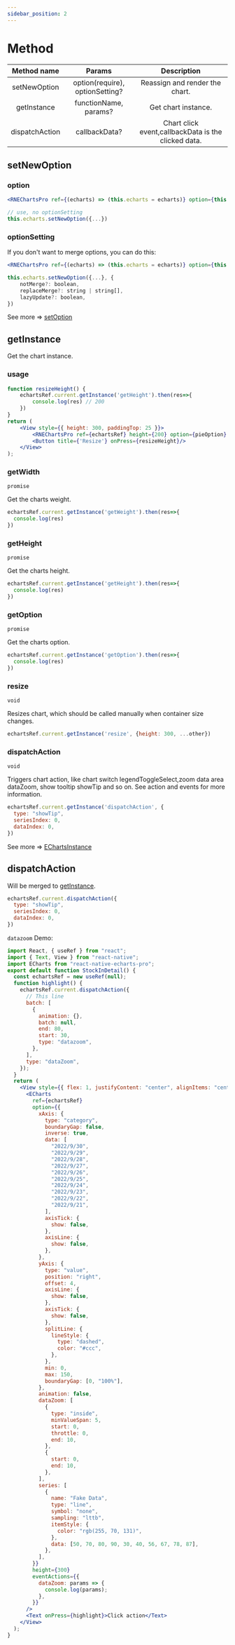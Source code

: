 ```yaml
---
sidebar_position: 2
---
```


# Method

| Method name  |             Params             |                     Description                     |
| :----------: | :----------------------------: | :-------------------------------------------------: |
| setNewOption | option(require), optionSetting? |           Reassign and render the chart.            |
| getInstance | functionName, params? |           Get chart instance.            |
|   dispatchAction    |          callbackData?          | Chart click event,callbackData is the clicked data. |

## setNewOption
### option

```jsx
<RNEChartsPro ref={(echarts) => (this.echarts = echarts)} option={this.state.options}/>

// use, no optionSetting
this.echarts.setNewOption({...})
```

### optionSetting
If you don't want to merge options, you can do this:

```jsx
<RNEChartsPro ref={(echarts) => (this.echarts = echarts)} option={this.state.options}/>

this.echarts.setNewOption({...}, {
    notMerge?: boolean,
    replaceMerge?: string | string[],
    lazyUpdate?: boolean,
})
```
See more => [setOption](https://echarts.apache.org/en/api.html#echartsInstance.setOption)

## getInstance
Get the chart instance.
### usage
```jsx
function resizeHeight() {
    echartsRef.current.getInstance('getHeight').then(res=>{
        console.log(res) // 200
    })
}
return (
    <View style={{ height: 300, paddingTop: 25 }}>
        <RNEChartsPro ref={echartsRef} height={200} option={pieOption} />
        <Button title={'Resize'} onPress={resizeHeight}/>
    </View>
);
```

### getWidth
`promise`

Get the charts weight.
```jsx
echartsRef.current.getInstance('getWeight').then(res=>{
  console.log(res)
})
```

### getHeight
`promise`

Get the charts height.
```jsx
echartsRef.current.getInstance('getHeight').then(res=>{
  console.log(res)
})
```

### getOption
`promise`

Get the charts option.
```jsx
echartsRef.current.getInstance('getOption').then(res=>{
  console.log(res)
})
```

### resize
`void`

Resizes chart, which should be called manually when container size changes.
```jsx
echartsRef.current.getInstance('resize', {height: 300, ...other})
```

### dispatchAction
`void`

Triggers chart action, like chart switch legendToggleSelect,zoom data area dataZoom, show tooltip showTip and so on. See action and events for more information.
```jsx
echartsRef.current.getInstance('dispatchAction', {
  type: "showTip",
  seriesIndex: 0,
  dataIndex: 0,
})
```
See more => [EChartsInstance](https://echarts.apache.org/en/api.html#echartsInstance)

## dispatchAction
Will be merged to [getInstance](#getinstance).
```jsx
echartsRef.current.dispatchAction({
  type: "showTip",
  seriesIndex: 0,
  dataIndex: 0,
})
```

`datazoom` Demo:
```jsx
import React, { useRef } from "react";
import { Text, View } from "react-native";
import ECharts from "react-native-echarts-pro";
export default function StockInDetail() {
  const echartsRef = new useRef(null);
  function highlight() {
    echartsRef.current.dispatchAction({
      // This line
      batch: [
        {
          animation: {},
          batch: null,
          end: 80,
          start: 30,
          type: "datazoom",
        },
      ],
      type: "dataZoom",
    });
  }
  return (
    <View style={{ flex: 1, justifyContent: "center", alignItems: "center" }}>
      <ECharts
        ref={echartsRef}
        option={{
          xAxis: {
            type: "category",
            boundaryGap: false,
            inverse: true,
            data: [
              "2022/9/30",
              "2022/9/29",
              "2022/9/28",
              "2022/9/27",
              "2022/9/26",
              "2022/9/25",
              "2022/9/24",
              "2022/9/23",
              "2022/9/22",
              "2022/9/21",
            ],
            axisTick: {
              show: false,
            },
            axisLine: {
              show: false,
            },
          },
          yAxis: {
            type: "value",
            position: "right",
            offset: 4,
            axisLine: {
              show: false,
            },
            axisTick: {
              show: false,
            },
            splitLine: {
              lineStyle: {
                type: "dashed",
                color: "#ccc",
              },
            },
            min: 0,
            max: 150,
            boundaryGap: [0, "100%"],
          },
          animation: false,
          dataZoom: [
            {
              type: "inside",
              minValueSpan: 5,
              start: 0,
              throttle: 0,
              end: 10,
            },
            {
              start: 0,
              end: 10,
            },
          ],
          series: [
            {
              name: "Fake Data",
              type: "line",
              symbol: "none",
              sampling: "lttb",
              itemStyle: {
                color: "rgb(255, 70, 131)",
              },
              data: [50, 70, 80, 90, 30, 40, 56, 67, 78, 87],
            },
          ],
        }}
        height={300}
        eventActions={{
          dataZoom: params => {
            console.log(params);
          },
        }}
      />
      <Text onPress={highlight}>Click action</Text>
    </View>
  );
}
```
